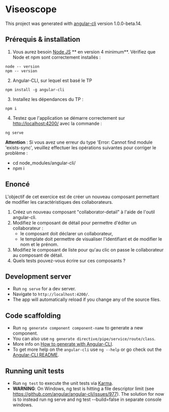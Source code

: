 # Viseoscope

This project was generated with [angular-cli](https://github.com/angular/angular-cli) version 1.0.0-beta.14.

## Prérequis & installation
 1. Vous aurez besoin [Node JS](https://nodejs.org/en/) ** en version 4 minimum**. Vérifiez que Node et npm sont correctement installés :
 ```
 node -- version
 npm -- version
 ```

 2. Angular-CLI, sur lequel est basé le TP
 ```
 npm install -g angular-cli
 ```

 3. Installez les dépendances du TP :
  ```
  npm i
  ```

 4. Testez que l'application se démarre correctement sur [http://localhost:4200/](http://localhost:4200/) avec la commande :
 ```
 ng serve
 ```
**Attention** : Si vous avez une erreur du type 'Error: Cannot find module 'exists-sync', veuillez effectuer les opérations suivantes pour corriger le problème :
 * cd node_modules/angular-cli/
 * npm i

## Enoncé

L'objectif de cet exercice est de créer un nouveau composant permettant de modifier les caractéristiques des collaborateurs.

1. Créez un nouveau composant "collaborator-detail" à l'aide de l'outil angular-cli.
2. Modifiez le composant de détail pour permettre d'éditer un collaborateur :
   * le composant doit déclarer un collaborateur,
   * le template doit permettre de visualiser l'identifiant et de modifier le nom et le prénom.
3. Modifiez le composant de liste pour qu'au clic on passe le collaborateur au composant de détail.
4. Quels tests pouvez-vous écrire sur ces composants ?

## Development server

* Run `ng serve` for a dev server.
* Navigate to `http://localhost:4200/`.
* The app will automatically reload if you change any of the source files.

## Code scaffolding

* Run `ng generate component component-name` to generate a new component.
* You can also use `ng generate directive/pipe/service/route/class`.
* More info on [How to generate with Angular-CLI](https://github.com/angular/angular-cli#generating-components-directives-pipes-and-services).
* To get more help on the `angular-cli` use `ng --help` or go check out the [Angular-CLI README](https://github.com/angular/angular-cli/blob/master/README.md).

## Running unit tests

* Run `ng test` to execute the unit tests via [Karma](https://karma-runner.github.io).
* **WARNING**: On Windows, ng test is hitting a file descriptor limit (see https://github.com/angular/angular-cli/issues/977). The solution for now is to instead run ng serve and ng test --build=false in separate console windows.
